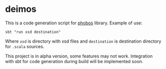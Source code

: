 # deimos

This is a code generation script for [phobos](https://github.com/TinkoffCreditSystems/phobos) library. Example of use:
```
sbt "run xsd destination"
```
Where `xsd` is directory with xsd files and `destination` is destination directory for `.scala` sources.

This project is in alpha version, some features may not work. 
Integration with sbt for code generation during build will be implemented soon.
